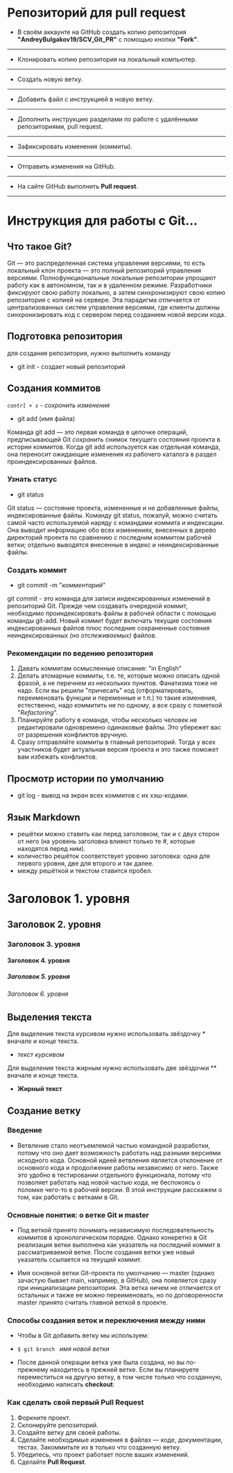 # Репозиторий для **pull request**
* В своём аккаунте на GitHub создать копию репозитория **"AndreyBulgakov19/SCV_Git_PR"** с помощью кнопки **"Fork"**.
---
* Клонировать копию репозитория на локальный компьютер.
---
* Создать новую ветку.
---
* Добавить файл с инструкцией в новую ветку.
---
* Дополнить инструкцию разделами по работе с удалёнными репозиториями, pull request.
---
* Зафиксировать изменения (коммиты).
---
* Отправить изменения на GitHub.
---
* На сайте GitHub выполнить **Pull request**.
---
# Инструкция для работы с Git...

## Что такое Git?
Git — это распределенная система управления версиями, то есть локальный клон проекта — это полный репозиторий управления версиями. Полнофункциональные локальные репозитории упрощают работу как в автономном, так и в удаленном режиме. Разработчики фиксируют свою работу локально, а затем синхронизируют свою копию репозитория с копией на сервере. Эта парадигма отличается от централизованных систем управления версиями, где клиенты должны синхронизировать код с сервером перед созданием новой версии кода. 
## Подготовка репозитория
 для создания репозитория, нужно выполнить команду

* git init -  создает новый репозиторий

## Создания коммитов 
*`contrl + s` - сохронить изменения*
* git add (имя файла)

Команда git add — это первая команда в цепочке операций, предписывающей Git *сохранить* снимок текущего состояния проекта в истории коммитов. Когда git add используется как отдельная команда, она переносит ожидающие изменения из рабочего каталога в раздел проиндексированных файлов.

### Узнать статус 

* git status

Git status — состояние проекта, измененные и не добавленные файлы, индексированные файлы. Команду git status, пожалуй, можно считать самой часто используемой наряду с командами коммита и индексации. Она выводит информацию обо всех изменениях, внесенных в дерево директорий проекта по сравнению с последним коммитом рабочей ветки; отдельно выводятся внесенные в индекс и неиндексированные файлы.

### Создать коммит
* git commit -m "*комментарий*"

git commit - это команда для записи индексированных изменений в репозиторий Git.
Прежде чем создавать очередной коммит, необходимо проиндексировать файлы в рабочей области с помощью команды git-add. Новый коммит будет включать текущие состояния индексированных файлов плюс последние сохраненные состояния неиндексированных *(но отслеживаемых)* файлов.

### Рекомендации по ведению репозитория 

1. Давать коммитам осмысленные описания: "in English"
2. Делать атомарные коммиты, т.е. те, которые можно описать одной фразой, а не перечнем из нескольких пунктов. Фанатизма тоже не надо. Если вы решили "причесать" код (отформатировать, переименовать функции и переменные и т.п.) то такие изменения, естественно, надо коммитить не по одному, а все сразу с пометкой "*Refactoring*". 
3. Планируйте работу в команде, чтобы несколько человек не редактировали
одновремено одинаковые файлы. Это убережет вас от разрешения конфликтов
вручную.
4. Сразу отправляйте коммиты в главный репозиторий. Тогда у всех участников будет актуальная версия проекта и это также поможет вам избежать конфликтов.

## Просмотр истории по умолчанию

* git log - вывод на экран всех коммитов с их хэш-кодами.


## Язык Markdown
* решётки можно ставить как перед заголовком, так и с двух сторон от него (на уровень заголовка влияют только те #, которые находятся перед ним).
* количество решёток соответствует уровню заголовка: одна для первого уровня, две для второго и так далее.
* между решёткой и текстом ставится пробел.

# Заголовок 1. уровня
## Заголовок 2. уровня #
### Заголовок 3. уровня ##
#### Заголовок 4. уровня
##### Заголовок 5. уровня #######
###### Заголовок 6. уровня

## Выделения текста
Для выделения текста курсивом нужно использовать звёздочку * вначале и конце текста.

* *текст курсивом*

Для выделения текста жирным нужно использовать две звёздочки ** вначале и конце текста.

* **Жирный текст**
 ## Создание ветку
 ### Введение
 * Ветвление стало неотъемлемой частью командной разработки, потому что оно дает возможность работать над разными версиями исходного кода. Основной идеей ветвления является отклонение от основного кода и продолжение работы независимо от него. Также это удобно в тестировании отдельного функционала, потому что позволяет работать над новой частью кода, не беспокоясь о поломке чего-то в рабочей версии. В этой инструкции расскажем о том, как работать с ветками в Git.

### Основные понятия: о ветке Git и master
 * Под веткой принято понимать независимую последовательность коммитов в хронологическом порядке. Однако конкретно в Git реализация ветки выполнена как указатель на последний коммит в рассматриваемой ветке. После создания ветки уже новый указатель ссылается на текущий коммит.

* Имя основной ветки Git-проекта по умолчанию — master (однако зачастую бывает main, например, в GitHub), она появляется сразу при инициализации репозитория. Эта ветка ничем не отличается от остальных и также ее можно переименовать, но по договоренности master принято считать главной веткой в проекте. 

### Способы создания веток и переключения между ними
* Чтобы в Git добавить ветку мы используем:
* ` $ git branch  ` *имя новой ветки* 

* После данной операции ветка уже была создана, но вы по-прежнему находитесь в прежней ветке. Если вы планируете переместиться на другую ветку, в том числе только что созданную, необходимо написать **checkout**:

### Как сделать свой первый Pull Request

1. Форкните проект.
2. Склонируйте репозиторий.
3. Создайте ветку для своей работы.
4. Сделайте необходимые изменения в файлах — коде, документации, тестах. Закоммитьте их в только что созданную ветку.
5. Убедитесь, что проект работает после ваших изменений.
6. Сделайте **Pull Request**.
